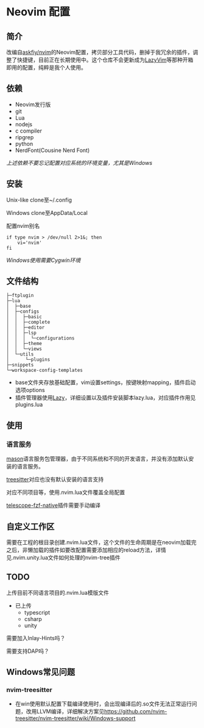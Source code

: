 # Neovim 配置
## 简介
改编自[askfiy/nvim][askfiy]的Neovim配置，拷贝部分工具代码，删掉于我冗余的插件，调整了快捷键，目前正在长期使用中。这个仓库不会更新成为[LazyVim]等那种开箱即用的配置，纯粹是我个人使用。
## 依赖
- Neovim发行版
- git
- Lua
- nodejs
- c compiler
- ripgrep
- python
- NerdFont(Cousine Nerd Font)

_上述依赖不要忘记配置对应系统的环境变量，尤其是Windows_

## 安装
Unix-like clone至~/.config

Windows clone至AppData/Local

配置nvim别名
``` shell
if type nvim > /dev/null 2>1&; then
    vi='nvim'
fi
```

_Windows使用需要Cygwin环境_

## 文件结构
```
├─ftplugin
├─lua
│  ├─base
│  ├─configs
│  │  ├─basic
│  │  ├─complete
│  │  ├─editor
│  │  ├─lsp
│  │  │  └─configurations
│  │  ├─theme
│  │  └─views
│  └─utils
│      └─plugins
├─snippets
└─workspace-config-templates
```
- base文件夹存放基础配置，vim设置settings，按键映射mapping，插件启动选项options
- 插件管理器使用[Lazy]，详细设置以及插件安装脚本lazy.lua，对应插件作用见plugins.lua

## 使用
### 语言服务
[mason]语言服务包管理器，由于不同系统和不同的开发语言，并没有添加默认安装的语言服务。

[treesitter]对应也没有默认安装的语言支持

对应不同项目等，使用.nvim.lua文件覆盖全局配置

[telescope-fzf-native]插件需要手动编译

## 自定义工作区
需要在工程的根目录创建.nvim.lua文件，这个文件的生命周期是在neovim加载完之后，非懒加载的插件如要改配置需要添加相应的reload方法，详情见.nvim.unity.lua文件如何处理的nvim-tree插件

## TODO
上传目前不同语言项目的.nvim.lua模版文件
- 已上传
    - typescript
    - csharp
    - unity

需要加入Inlay-Hints吗？

需要支持DAP吗？

## Windows常见问题
### nvim-treesitter
- 在win使用默认配置下载编译使用时，会出现编译后的.so文件无法正常运行问题，改用LLVM编译，详细解决方案见<https://github.com/nvim-treesitter/nvim-treesitter/wiki/Windows-support>




[askfiy]: https://github.com/askfiy/nvim
[LazyVim]: https://github.com/LazyVim/LazyVim
[Lazy]: https://github.com/folke/lazy.nvim
[mason]: https://github.com/williamboman/mason.nvim
[treesitter]: https://github.com/nvim-treesitter/nvim-treesitter
[telescope-fzf-native]: https://github.com/nvim-telescope/telescope-fzf-native.nvim
